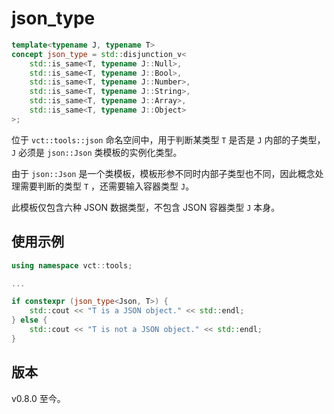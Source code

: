 # **json_type**

```cpp
template<typename J, typename T>
concept json_type = std::disjunction_v<
    std::is_same<T, typename J::Null>,
    std::is_same<T, typename J::Bool>,
    std::is_same<T, typename J::Number>,
    std::is_same<T, typename J::String>,
    std::is_same<T, typename J::Array>,
    std::is_same<T, typename J::Object>
>;
```

位于 `vct::tools::json` 命名空间中，用于判断某类型 `T` 是否是 `J` 内部的子类型，`J` 必须是 `json::Json` 类模板的实例化类型。

由于 `json::Json` 是一个类模板，模板形参不同时内部子类型也不同，因此概念处理需要判断的类型 `T` ，还需要输入容器类型 `J`。

此模板仅包含六种 JSON 数据类型，不包含 JSON 容器类型 `J` 本身。

## 使用示例

```cpp
using namespace vct::tools;

...

if constexpr (json_type<Json, T>) {
    std::cout << "T is a JSON object." << std::endl;
} else {
    std::cout << "T is not a JSON object." << std::endl;
}
```

## 版本

v0.8.0 至今。


